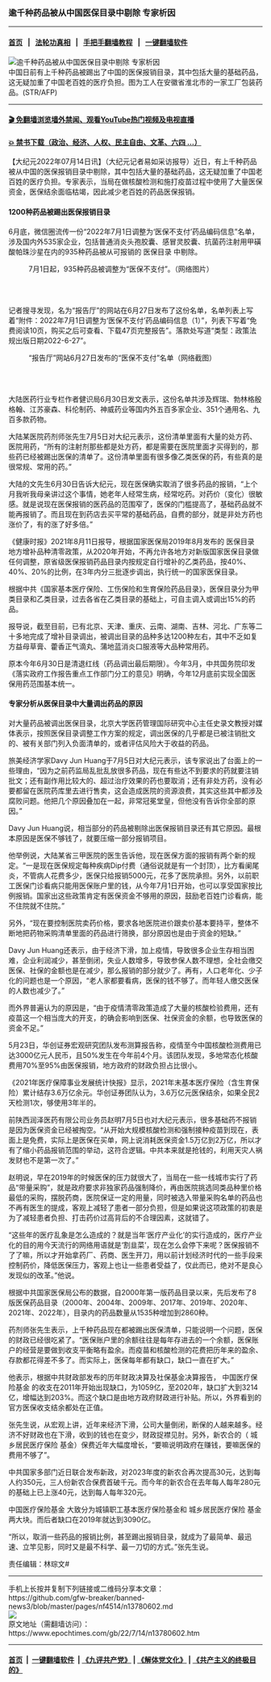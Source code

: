 ### 逾千种药品被从中国医保目录中剔除 专家析因
------------------------

#### [首页](https://github.com/gfw-breaker/banned-news3/blob/master/README.md) &nbsp;&nbsp;|&nbsp;&nbsp; [法轮功真相](https://github.com/begood0513/basic/blob/master/README.md)  &nbsp;&nbsp;|&nbsp;&nbsp; [手把手翻墙教程](https://github.com/gfw-breaker/guides/wiki)  &nbsp;&nbsp;|&nbsp;&nbsp; [一键翻墙软件](https://github.com/gfw-breaker/nogfw/blob/master/README.md)  



<div><img alt="逾千种药品被从中国医保目录中剔除 专家析因" class="attachment-djy_600_400 size-djy_600_400 wp-post-image" src="https://i.epochtimes.com/assets/uploads/2022/07/id13780661-000_Hkg2267999-600x400-1.jpg"/>
<div class="caption">
 中国日前有上千种药品被踢出了中国的医保报销目录，其中包括大量的基础药品，这无疑加重了中国老百姓的医疗负担。图为工人在安徽省淮北市的一家工厂包装药品。(STR/AFP)
</div></div><hr/>

#### [ 🎬  免翻墙浏览墙外禁闻、观看YouTube热门视频及电视直播](https://github.com/gfw-breaker/HelloWorld)

#### [ 💥  禁书下载（政治、经济、人权、民主自由、文革、六四 ...）](https://github.com/gfw-breaker/books/blob/master/README.md)

<div><p>
 【大纪元2022年07月14日讯】（大纪元记者易如采访报导）近日，有上千种药品被从中国的医保报销目录中剔除，其中包括大量的基础药品，这无疑加重了中国老百姓的医疗负担。专家表示，当局在做核酸检测和施打疫苗过程中使用了大量医保资金，医保结余面临枯竭，因此减少老百姓的药品医保报销。
</p>
<h4>
 1200种药品被踢出医保报销目录
</h4>
<p>
 6月底，微信圈流传一份“2022年7月1日调整为‘医保不支付’药品编码信息”名单，涉及国内外535家企业，包括普通消炎头孢胶囊、感冒灵胶囊、抗菌药注射用甲磺酸帕珠沙星在内的935种药品被从可报销的
 <ok href="https://www.epochtimes.com/gb/tag/%E5%8C%BB%E4%BF%9D%E7%9B%AE%E5%BD%95.html">
  医保目录
 </ok>
 中剔除。
</p>
<figure aria-describedby="caption-attachment-13780647" class="wp-caption aligncenter" id="attachment_13780647" style="width: 600px">
 <ok href="https://i.epochtimes.com/assets/uploads/2022/07/id13780647-77eb62a7-5daf-4072-a064-deed1f4f0cd6.jpeg" target="_blank">
  <img alt="" class="size-large wp-image-13780647" src="https://i.epochtimes.com/assets/uploads/2022/07/id13780647-77eb62a7-5daf-4072-a064-deed1f4f0cd6-600x383.jpeg"/>
 </ok>
 <br/><figcaption class="wp-caption-text" id="caption-attachment-13780647">
  7月1日起，935种药品被调整为“医保不支付”。（网络图片）
 </figcaption><br/>
</figure><br/>
<p>
 记者搜寻发现，名为“报告厅”的网站在6月27日发布了这份名单，名单列表上写着“附件：2022年7月1日调整为‘医保不支付’药品编码信息（1）”，列表下写着“免费阅读10页，购买之后可查看、下载47页完整报告”。落款处写道“类型：政策法规出版日期2022-6-27”。
</p>
<figure aria-describedby="caption-attachment-13780648" class="wp-caption aligncenter" id="attachment_13780648" style="width: 600px">
 <ok href="https://i.epochtimes.com/assets/uploads/2022/07/id13780648-e915d827d82b6c9130600fa7b0145af6.png" target="_blank">
  <img alt="" class="size-large wp-image-13780648" src="https://i.epochtimes.com/assets/uploads/2022/07/id13780648-e915d827d82b6c9130600fa7b0145af6-600x612.png"/>
 </ok>
 <br/><figcaption class="wp-caption-text" id="caption-attachment-13780648">
  “报告厅”网站6月27日发布的“医保不支付”名单（网络截图）
 </figcaption><br/>
</figure><br/>
<p>
 大陆医药行业专栏作者健识局6月30日发文表示，这份名单共涉及辉瑞、勃林格殷格翰、江苏豪森、科伦制药、神威药业等国内外五百多家企业、351个通用名、九百多款药物。
</p>
<p>
 大陆某医院药剂师张先生7月5日对大纪元表示，这份清单里面有大量的处方药、医院用药，“所有的注射剂那些都是处方药，都是需要在医院里面才买得到的，那些药已经被踢出医保的清单了。这份清单里面有很多像乙类医保的药，有些真的是很常规、常用的药。”
</p>
<p>
 大陆的文先生6月30日告诉大纪元，现在医保确实取消了很多药品的报销，“上个月我听我母亲讲过这个事情，她老年人经常生病，经常吃药。对药价（变化）很敏感。就是说现在医保报销的医药品的范围窄了，医保的门槛提高了，基础药品就不能再报销了。而且现在到药店去买平常的基础药品，自费的部分，就是非处方药也涨价了，有的涨了好多倍。”
</p>
<p>
 《健康时报》2021年8月11日报导，根据国家医保局2019年8月发布的
 <ok href="https://www.epochtimes.com/gb/tag/%E5%8C%BB%E4%BF%9D%E7%9B%AE%E5%BD%95.html">
  医保目录
 </ok>
 地方增补品种清零政策，从2020年开始，不再允许各地方对新版国家医保目录做任何调整，原省级医保报销药品目录内按规定自行增补的乙类药品，按40%、40%、20%的比例，在3年内分三批逐步调出，执行统一的国家医保目录。
</p>
<p>
 根据中共《国家基本医疗保险、工伤保险和生育保险药品目录》，医保目录分为甲类目录和乙类目录，过去各省在乙类目录的基础上，可自主调入或调出15%的药品。
</p>
<p>
 报导说，截至目前，已有北京、天津、重庆、云南、湖南、吉林、河北、广东等二十多地完成了增补目录调出，被调出目录的品种多达1200种左右，其中不乏如复方益母草膏、藿香正气滴丸、蒲地蓝消炎口服液等大品种常用药。
</p>
<p>
 原本今年6月30日是清退红线（药品调出最后期限）。今年3月，中共国务院印发《落实政府工作报告重点工作部门分工的意见》明确，今年12月底前实现全国医保用药范围基本统一。
</p>
<h4>
 专家分析从医保目录中大量调出药品的原因
</h4>
<p>
 对大量药品被调出医保目录，北京大学医药管理国际研究中心主任史录文教授对媒体表示，按照医保目录调整工作方案的规定，调出医保的几乎都是已被注销批文的、被有关部门列入负面清单的，或者评估风险大于收益的药品。
</p>
<p>
 旅美经济学家Davy Jun Huang于7月5日对大纪元表示，该专家说出了台面上的一些理由，“因为之前药监局乱批乱放很多药品，现在有些达不到要求的药就要注销批文；还有副作用比较大的、超过治疗效果的药也要取消；还有非处方药，没有必要都留在医院药库里去进行售卖，这会造成医院的资源浪费，其实这些其中都涉及腐败问题。他把几个原因叠加在一起，非常冠冕堂皇，但他没有告诉你全部的原因。”
</p>
<p>
 Davy Jun Huang说，相当部分的药品被剔除出医保报销目录还有其它原因。最根本原因是医保不够钱了，就要压缩一部分报销项目。
</p>
<p>
 他举例说，大陆某省三甲医院的医生告诉他，现在医保方面的报销有两个新的规定。“一是现在医保规定每种疾病Dip付费（通俗说就是有一个封顶），比方看阑尾炎，不管病人花费多少，医保只给报销5000元，花多了医院承担。另外，以前职工医保门诊看病只能用医保账户里的钱，从今年7月1日开始，也可以享受国家按比例报销。国家出这些政策肯定有医保资金不够用的原因，鼓励老百姓门诊看病，能不住院就不住院。”
</p>
<p>
 另外，“现在要控制医院卖药价格，要求各地医院进价跟卖价基本要持平，整体不断地把药物采购清单里面的药品进行筛换，部分原因也是由于资金的短缺。”
</p>
<p>
 Davy Jun Huang还表示，由于经济下滑，加上疫情，导致很多企业生存相当困难，企业利润减少，甚至倒闭，失业人数增多，导致参保人数不理想，全社会缴交医保、社保的金额也是在减少，那么报销的部分就少了。再有，人口老年化、少子化的问题也是一个原因，“老人家都要看病，医保的钱不够了。而年轻人缴交医保的人数也减少了。”
</p>
<p>
 而外界普遍认为的原因是，“由于疫情清零政策造成了大量的核酸检验费用，还有疫苗这一个相当庞大的开支，的确会影响到医保、社保资金的余额，也导致医保的资金不足。”
</p>
<p>
 5月23日，华创证券宏观研究团队发布测算报告称，疫情至今中国核酸检测费用已达3000亿元人民币，且50%发生在今年前4个月。该团队发现，多地常态化核酸费用70%至95%由医保报销，地方政府的财政负担占比很小。
</p>
<p>
 《2021年医疗保障事业发展统计快报》显示，2021年末基本医疗保险（含生育保险）累计结存3.6万亿余元。华创证券团队认为，3.6万亿元医保结余，如果全民2天检测1次，够使用3年半的。
</p>
<p>
 前陕西润泽医药有限公司业务员赵明7月5日也对大纪元表示，很多基础药不报销是因为医保资金已经被掏空。“从开始大规模核酸检测和强制接种疫苗到现在，表面上是免费，实际上是医保在买单，网上说消耗医保资金1.5万亿到2万亿，所以才有了缩小药品报销范围的举动，这符合逻辑。中共本来就是抢钱的，利用天灾人祸发财也不是第一次了。”
</p>
<p>
 赵明说，早在2019年的时候医保的压力就很大了，当局在一些一线城市实行了药品“带量采购”，就是政府要求非独家药品强制降价，再由医院挑选同类品种里价格最低的采购，摆脱药商，医院保证一定的用量，同时被选入带量采购名单的药品也不再有医生的提成，客观上减轻了患者一部分负担，但是如果说这项政策的初衷是为了减轻患者负担、打击药价过高背后的不合理因素，这就错了。
</p>
<p>
 “这些年的医疗乱象是怎么造成的？就是当年‘医疗产业化’的实行造成的，医疗产业化的目的用今天流行的网络用语就是‘割韭菜’，现在怎么会停下来呢？医保报销不了了嘛，所以才开始拿药厂、药商、医生开刀，用以前计划经济时代的一些手段来控制药价，降低医保压力，客观上也让一些患者受益了，仅此而已，绝对不是良心发现似的改革。”他说。
</p>
<p>
 根据中共国家医保局公布的数据，自2000年第一版药品目录以来，先后发布了8版医保药品目录（2000年、2004年、2009年、2017年、2019年、2020年、2021年、2022年），目录内的药品数量从1535种增加到2860种。
</p>
<p>
 药剂师张先生表示，上千种药品现在都被踢出医保清单，只能说明一个问题，医保的财政已经很吃紧了。“医保账户里的余额往往是每年存进去的一个余额，医保账户的经营是要做到收支平衡略有盈余。而疫苗和核酸检测的花费把历年来的盈余、存款都花得差不多了。而实际上，医保每年都有缺口，缺口一直在扩大。”
</p>
<p>
 他表示，根据中共财政部发布的历年财政决算及社保基金决算报告，
 <ok href="https://www.epochtimes.com/gb/tag/%E4%B8%AD%E5%9B%BD%E5%8C%BB%E7%96%97%E4%BF%9D%E9%99%A9%E5%9F%BA%E9%87%91.html">
  中国医疗保险基金
 </ok>
 的收支在2011年开始出现缺口，为1059亿，至2020年，缺口扩大到3214亿，增幅达到203%。而这个缺口是由地方政府财政进行补贴。所以，外界看到的官方医保收支结余都处在正值。
</p>
<p>
 张先生说，从宏观上讲，近年来经济下滑，公司大量倒闭，断保的人越来越多。经济不好财政也在下滑，收到的钱也在变少，财政捉襟见肘。另外，新农合的（
 <ok href="https://www.epochtimes.com/gb/tag/%E5%9F%8E%E4%B9%A1%E5%B1%85%E6%B0%91%E5%8C%BB%E7%96%97%E4%BF%9D%E9%99%A9.html">
  城乡居民医疗保险
 </ok>
 基金）保费近年大幅度增长，“要嘛说明政府在赚钱，要嘛医保的费用不够了”。
</p>
<p>
 中共国家多部门近日联合发布新政，对2023年度的新农合再次提高30元，达到每人约350元，三人份新农合保费首破千元。而今年的新农合在去年每人每年280元的基础上已上涨40元，达到每人每年320元。
</p>
<p>
 <ok href="https://www.epochtimes.com/gb/tag/%E4%B8%AD%E5%9B%BD%E5%8C%BB%E7%96%97%E4%BF%9D%E9%99%A9%E5%9F%BA%E9%87%91.html">
  中国医疗保险基金
 </ok>
 大致分为城镇职工基本医疗保险基金和
 <ok href="https://www.epochtimes.com/gb/tag/%E5%9F%8E%E4%B9%A1%E5%B1%85%E6%B0%91%E5%8C%BB%E7%96%97%E4%BF%9D%E9%99%A9.html">
  城乡居民医疗保险
 </ok>
 基金两大块。而后者缺口在2019年就达到3090亿。
</p>
<p>
 “所以，取消一些药品的报销比例，甚至踢出报销目录，就成为了最简单、最迅速、立竿见影，同时又是最不科学、最一刀切的方式。”张先生说。
</p>
<p>
 责任编辑：林琮文#
</p>
</div>
<hr/>
手机上长按并复制下列链接或二维码分享本文章：<br/>
https://github.com/gfw-breaker/banned-news3/blob/master/pages/nf4514/n13780602.md <br/>
<a href='https://github.com/gfw-breaker/banned-news3/blob/master/pages/nf4514/n13780602.md'><img src='https://github.com/gfw-breaker/banned-news3/blob/master/pages/nf4514/n13780602.md.png'/></a> <br/>
原文地址（需翻墙访问）：https://www.epochtimes.com/gb/22/7/14/n13780602.htm


------------------------
#### [首页](https://github.com/gfw-breaker/banned-news3/blob/master/README.md) &nbsp;|&nbsp; [一键翻墙软件](https://github.com/gfw-breaker/nogfw/blob/master/README.md) &nbsp;| [《九评共产党》](https://github.com/gfw-breaker/9ping.md/blob/master/README.md#九评之一评共产党是什么) | [《解体党文化》](https://github.com/gfw-breaker/jtdwh.md/blob/master/README.md) | [《共产主义的终极目的》](https://github.com/gfw-breaker/gczydzjmd.md/blob/master/README.md)


<img src='http://gfw-breaker.win/banned-news3/pages/nf4514/n13780602.md' width='0px' height='0px'/>